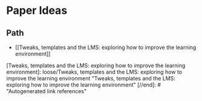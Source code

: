 # Paper Ideas

## Path

- [[Tweaks, templates and the LMS: exploring how to improve the learning environment]]

[//begin]: # "Autogenerated link references for markdown compatibility"
[Tweaks, templates and the LMS: exploring how to improve the learning environment]: loose/Tweaks, templates and the LMS: exploring how to improve the learning environment "Tweaks, templates and the LMS: exploring how to improve the learning environment"
[//end]: # "Autogenerated link references"
